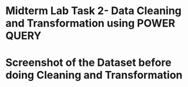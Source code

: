 # Midterm Lab Task 2- Data Cleaning and Transformation using POWER QUERY

# Screenshot of the Dataset before doing Cleaning and Transformation
